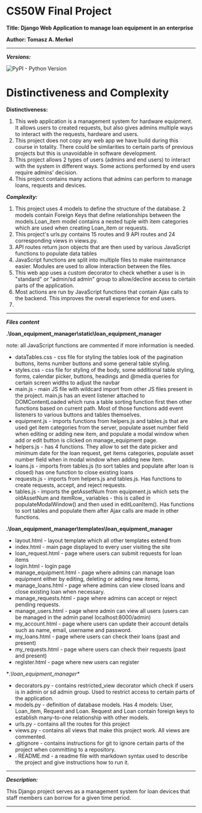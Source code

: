 # CS50W Final Project

**Title: Django Web Application to manage loan equipment in an enterprise**

**Author: Tomasz A. Merkel**
___

***Versions:***

![PyPI - Python Version](https://img.shields.io/pypi/pyversions/Django?color=g&logo=python&logoColor=green&style=plastic)


# Distinctiveness and Complexity

**Distinctiveness:**

1. This web application is a management system for hardware equipment. It allows users to created requests, but also gives admins multiple ways to interact with the requests, hardware and users.
1. This project does not copy any web app we have build during this course in totality. There could be similarities to certain parts of previous projects but this is unavoidable in software development. 
2. This project allows 2 types of users (admins and end users) to interact with the system in different ways. Some actions performed by end users require admins' decision.
3. This project contains many actions that admins can perform to manage loans, requests and devices. 

***Complexity:***
1. This project uses 4 models to define the structure of the database. 2 models contain Foreign Keys that define relationships between the models.Loan_item model contains a nested tuple with item categories which are used when creating Loan_item or requests.
2. This project's urls.py contains 15 routes and 9 API routes and 24 corresponding views in views.py.
3. API routes return json objects that are then used by various JavaScript functions to populate data tables
4. JavaScript functions are split into multiple files to make maintenance easier. Modules are used to allow interaction between the files.
5. This web app uses a custom decorator to check whether a user is in "standard" or "admin/sd admin" group to allow/decline access to certain parts of the application.
6. Most actions are run by JavaScript functions that contain Ajax calls to the backend. This improves the overall experience for end users.
7. 
___

***Files content***

**.\loan_equipment_manager\static\loan_equipment_manager**

note: all JavaScript functions are commented if more information is needed.

* dataTables.css - css file for styling the tables look of the pagination buttons, items number buttons and some general table styling.
* styles.css - css file for styling of the body, some additional table styling, forms, calendar picker, buttons, headings and @media queries for certain screen widths to adjust the navbar
* main.js - main JS file with wildcard import from other JS files present in the project. main.js has an event listener attached to DOMContentLoaded which runs a table sorting function first then other functions based on current path. Most of those functions add event listeners to various buttons and tables themselves.
* equipment.js - imports functions from helpers.js and tables.js that are used get item categories from the server, populate asset number field when editing or adding new item, and populate a modal window when add or edit button is clicked on manage_equipment page. 
* helpers.js - has 4 functions. They allow to set the date picker and minimum date for the loan request, get items categories, populate asset number field when in modal window when adding new item.
* loans.js - imports from tables.js (to sort tables and populate after loan is closed) has one function to close existing loans
* requests.js - imports from helpers.js and tables.js. Has functions to create requests, accept, and reject requests.
* tables.js - imports the getAssetNum from equipment.js which sets the oldAssetNum and itemRow_ variables - this is called in populateModalWindow() and then used in editLoanItem(). Has functions to sort tables and populate them after Ajax calls are made in other functions.

**.\loan_equipment_manager\templates\loan_equipment_manager**

* layout.html - layout template which all other templates extend from
* index.html - main page displayed to every user visiting the site
* loan_request.html - page where users can submit requests for loan items
* login.html - login page
* manage_equipment.html - page where admins can manage loan equipment either by editing, deleting or adding new items,
* manage_loans.html - page where admins can view closed loans and close existing loan when necessary.
* manage_requests.html - page where admins can accept or reject pending requests.
* manage_users.html - page where admin can view all users (users can be managed in the admin panel localhost:8000/admin)
* my_account.html - page where users can update their account details such as name, email, username and password.
* my_loans.html - page where users can check their loans (past and present)
* my_requests.html - page where users can check their requests (past and present)
* register.html - page where new users can register

**.\loan_equipment_manager\**

* decorators.py - contains restricted_view decorator which check if users is in admin or sd admin group. Used to restrict access to certain parts of the application.
* models.py - definition of database models. Has 4 models: User, Loan_item, Request and Loan. Request and Loan contain foreign keys to establish many-to-one relationship with other models.
* urls.py - contains all the routes for this project
* views.py - contains all views that make this project work. All views are commented.
* .gitignore - contains instructions for git to ignore certain parts of the project when committing to a repository.
* . README.md - a readme file with markdown syntax used to describe the project and give instructions how to run it.




___
 
 
 ***Description:***

This Django project serves as a management system for loan devices that staff members can borrow for a given time period.

___

